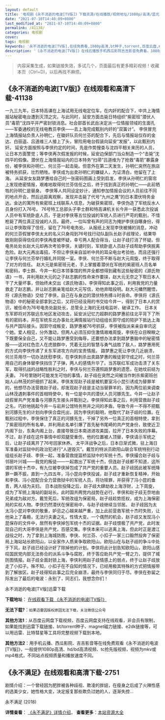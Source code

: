```yaml
---
layout: default
title: '电视剧《永不消逝的电波[TV版]》下载资源/在线播放/视频地址/1080p/高清/蓝光'
date: "2021-07-10T14:40:09+0800"
last_modified_at: "2021-07-10T14:40:09+0800"
permalink: /41138/
categories: 电视剧
cover:
tags: 电视剧
keywords: '永不消逝的电波[TV版],在线免费看,1080p高清,bt种子,torrent,百度云盘,magnet,磁力链,迅雷下载资源'
description: '《永不消逝的电波[TV版]》在线云播放手机西瓜影院吉吉影音免费看，1080p高清bd/hd未删减完整版和tc抢先枪版，mkv/mp4格式，附带bt/torrent种子、magnet/磁力链、百度云盘、网盘资源迅雷下载链接'
---
```


>内容采集生成，如果链接失效，多试几个，页面最后有更多精彩视频！收藏本页（Ctrl+D)，以后再找不麻烦。


## 《永不消逝的电波[TV版]》在线观看和高清下载-41138

一九三九年，日本特高课在上海试用无线电定位车，在内奸的配合下，中共上海情报站秘密电台遭到灭顶之灾。与此同时，延安方面击毙日特组织“紫密班&rdquo;潜伏人员“毒箭”沈四平并严密封锁消息。社会部首长武岳决定派一位情报领域的生面孔&mdash;—军委通校的无线电教员李侠——去上海完成甄别内奸的“双簧计&rdquo;。 李侠冒充上海情报站负责人孙明仁，在锄奸队员何兰芬的配合下，先后与情报站仅存的金达、白丽遥、吕道维三人接上了头，冒险用电台假装向延安&ldquo;发报”，以此甄别内奸。 延安方面按照与李侠约定的时间，先是作势搜查与沈四平相关来历的人员，让日本方面警觉；等李侠再次假发报的时候，延安边保部门当众制造一个&ldquo;击毙”沈四平的假像。潜伏在上海情报站内的日本特务&ldquo;扫帚”吕道维为了抢救&ldquo;毒箭”暴露身份，被李侠和孙明仁、何兰芬一起击毙。但意外在第二天发生，孙明仁突然在旅店被特务抓获，壮烈牺牲。李侠成为出卖孙明仁的嫌疑人，为证清白，他留在了上海。 从延安女友路梦惠给自己的一张密码图画上受到启发，李侠从孙明仁的窗帘上发现绝密情报，艰难地取得何兰芬信任之后，终于找到真正的孙明仁&mdash;—此前牺牲的孙明仁是替身。 李侠等人共同设定妙计，通知参加情报会议的人员前往不同的地点开会，然后远距离观察，发现并击毙了代号“九州之鹰”的日本潜伏特务金达。金达的寓所有紫密班上线联系人信息，为破获紫密班，李侠伪造了军统反水人员身份打入76号。 76号特工总部头子李士群和特高课机关长今井一获悉此次投诚人员中有军统卧底人员，于是对李侠等五位投诚的军统人员进行严苛的甄别，不惜枪毙了两位真正投诚的人员。最终，一位叫曾有声的同志为掩护李侠自曝身份，得以让李侠取得了信任，留在了76号电务处。 从报纸上发现李侠被捕的消息，冲动的何兰芬假冒李侠太太的名义只身闯到76号找行动队副队长赵子歧理论，结果导致刚刚获得信任的李侠再度被怀疑，幸亏两人配合得当，让赵子歧打消了怀疑。但电务处处长赵大元却再次考验李侠，关键时刻，军统卧底人员赵子歧帮助李侠脱离危险。赵大元再出毒招，不但让李侠亲自监听中共的耳朵电台考验他，而且还强行让李侠与何兰芬举行婚礼并同居一室。李侠、何兰芬不断与赵大元周旋，终于取得了对方的信任。 赵大元是紫密班元老，手上掌握着潜伏在军统的紫密班人员名单和密码，李士群、今井一和日本领事馆的熊井全都想得到藏有这些秘密的《源氏物语》一书，并利用赵大元的之子赵志鹏的性命来作要挟，赵大元无奈之下帮日本人干了大量坏事，但始终未交出《源氏物语》。李侠得知此事之后，利用我党的力量救走了赵志鹏，并让赵志鹏亲笔给赵大元写信，劝他弃暗投明。赵大元幡然醒悟，将《源氏物语》交给了李侠，自己在与身边的潜伏特务搏斗时丧命。李侠将《源氏物语》中的秘密全部拿到之后，又将已经没用的书交给今井一，得到了日本人的赏识，被任命为76号电务处副处长，总管全上海的无线电监听、破译工作。 日本关东军即将对苏联远东地区发动攻击，延安派记忆力超群的路梦惠前往北平背下了所有的密码本，并在军统东北办事处北满情报站行动组组长郭守成的陪护下抵达上海与共产国际接头。因郭守成叛变，路梦惠被76号抓获，李侠被指派来亲自审讯这个她。爱人相见，分外激动，但两人必须压抑住激情艰难周旋，李侠在众目睽睽之下既要保全自己，又不能让路梦惠受到侮辱，还要想办法拿到路梦惠脑中的秘密情报&mdash;—这对红色恋人在虎狼群中，凭着无比的智慧与勇气战胜了敌人，路梦惠用死的方式向李侠传递了关东军进攻方向的宝贵情报。 路梦惠之死让李侠几近崩溃，何兰芬用尽一切办法抚慰李侠，在李侠刺杀出卖路梦惠的叛徒郭守成之时，何兰芬用自己的身体替李侠挡住了子弹，两人的感情升华了。当苏联红军成功击溃了关东军，取得抗战的战略性胜利之时，李侠与何兰芬遵照路梦惠的遗愿，在她坟前结为夫妻。 76号里随时可能发生可怕的事情，赵子歧在突然之间被当作刺杀紫密班创始人山林茂的奸细抓了起来。李侠发现赵子歧是被机要室冯小昆引诱成为替罪羊的，他想尽办法营救赵子歧，却发现赵子歧是主动当替罪羊的，因为两位前来调查山林茂遇刺事件的首相特使中，有一位是中共的潜伏人员河豚先生。今井一让赵子歧假冒共产党准备与河豚先生接头并甄别之。李侠得知此事之后，利用营救赵子歧之名，巧妙地挑起今井一与岩井公馆特务熊井之间的矛盾，导致今井一不得不把甄别河豚先生的计划向李侠合盘托出，因为李侠的聪明，他取代了赵子歧的位置。在甄别过程中，李侠保住了真正的河豚先生，干掉了另外一位真正的首相特使，拿到了紫密班的所有名单，并利用此名单引爆了首先秘书尾崎的共产党身份，致使近卫内阁下台，东条内阁上台，直接导致日本南进进攻美国，拉开了日本失败的序幕。 不过，赵子歧在这件事情中却双腿受重伤，他的位置被人顶替，李侠请示军统之后，让赵子歧离开了76号回家休养。 太平洋战争之后，日本日渐式微，驻上海日军准备对监狱中的政治犯进行“人道毁灭”。戴笠的特派员欧阳山联合军统特别行动组组长赵子歧、李侠一起，准备营救提篮桥监狱中的军统十杰。李侠撮合赵子歧与邻居叶兴城——我党的叛徒&mdash;—一起救出了军统十杰，但连赵子歧都不知道，这所谓的军统十杰中，有九位被李侠掉包成了共产党的重要人员。赵子歧因此被军统降罪一蹶不振，直到一九四五年，冯小昆向李侠投诚，赵子歧才重新恢复精神，开始和李侠、冯小昆配合全力营救狱中的军统人员，将功赎罪，并获得了冯小昆的垂青，两人结为夫妇。 日本战败投降之后，赵子歧大肆劫收上海浮财，上下周旋，成为了军统上海站的副站长。此时国共两党内战势在必行，李侠和赵子歧无奈地由兄弟成为敌对方。戴笠死后，军统改组为保密局，赵子歧趁势揽权，成为上海保密局的实权人物。李侠仍然潜伏在保密局中，与赵子歧继续当邻居。 赵子歧因为太太冯小昆对李侠的敬重，妒忌之心越来越严重，加上此前营救军统十杰时失败，让他染上了毒瘾，无法行夫妻之礼，性情大变。一个偶然的机会，赵子歧又发现冯小昆保存的文件中，居然有李侠掉包军统十杰的证据。赵子歧恨极了共产党，此时发现自己的大哥李侠是共产党，百感交集。李侠本来可以逃离上海，但此时正是渡江战役之时，为了拿到上海城防图，李侠、何兰芬、小扣子一家三口毅然投奔了保密局上海站站长欧阳山，以全家作人质来争取欧阳山。欧阳山在与赵子歧的争斗中处于下风，赵子歧已经设计好了除掉他的计划。李侠将此计划告知欧阳山，欧阳山感叹国民党内部无法弥合的派系斗争与腐败，终于答应助共产党一臂之力，提供了城防图情报。赵子歧全面封锁上海，李侠利用赵子歧情感上的弱点，终于让赵子歧放走了小扣子。殊不知，小扣子在不自知的情况下，已经用极其特殊的方式把情报带到了解放区。赵子歧得知此事之后完全崩溃，最终与李侠同归于尽。李侠在弥留之际发出了最后的电波：永别了，同志们，我想念你们！<br />


永不消逝的电波[TV版]迅雷下载

**下载地址**： [在线观看下载 《永不消逝的电波[TV版]》](https://www.993dy.com//vod-detail-id-11181.html) 


**无法下载?**：`如果迅雷因版权原因无法下载，关注微信公众号 `

**其他方法1**：从百度云网盘下载视频，百度云网盘支持在线观看，非会员有限制，如果能找到迅雷下载链接、bt/torrent种子、magnet磁力链接、e2dk链接等，可以用迅雷、比特彗星等工具将完整视频下载到本地。

**其他方法2**：用手机云播、西瓜影院、吉吉影音等在线免费观看《永不消逝的电波[TV版]》，一般提供1080p高清、hd/bd高清视频、tc抢先版视频，视频为mkv或mp4格式，不同站点视频质量和播放速度不同。


## 《永不满足》在线观看和高清下载-2751

剧情介绍：一个曾经因为肥胖被各种歧视、欺凌的胖妞，在瘦身之后成了火辣性感的选美少女，她性格大变，决定报复那些欺负过她的人，逐渐失控...


永不满足 (2018)

**详情查看**： [《永不满足》详情介绍](/movie/2751/)， **查看更多**：[本站资源大全](/movie/t/all/)

